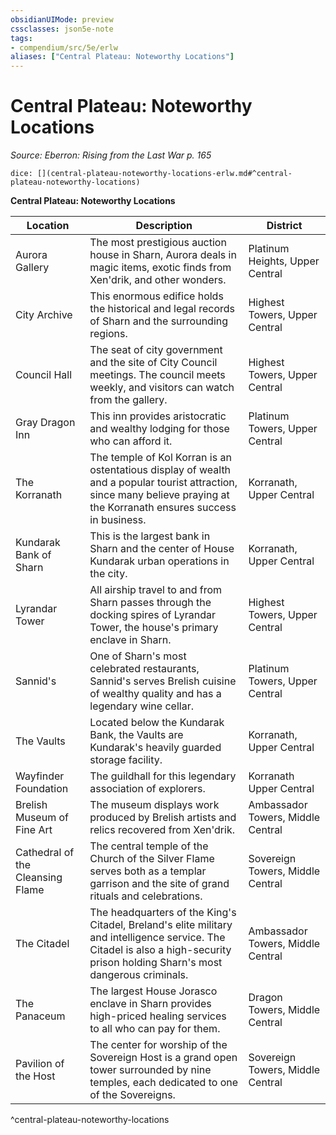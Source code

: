 ```yaml
---
obsidianUIMode: preview
cssclasses: json5e-note
tags:
- compendium/src/5e/erlw
aliases: ["Central Plateau: Noteworthy Locations"]
---
```

# Central Plateau: Noteworthy Locations
*Source: Eberron: Rising from the Last War p. 165* 

`dice: [](central-plateau-noteworthy-locations-erlw.md#^central-plateau-noteworthy-locations)`

**Central Plateau: Noteworthy Locations**

| Location | Description | District |
|----------|-------------|----------|
| Aurora Gallery | The most prestigious auction house in Sharn, Aurora deals in magic items, exotic finds from Xen'drik, and other wonders. | Platinum Heights, Upper Central |
| City Archive | This enormous edifice holds the historical and legal records of Sharn and the surrounding regions. | Highest Towers, Upper Central |
| Council Hall | The seat of city government and the site of City Council meetings. The council meets weekly, and visitors can watch from the gallery. | Highest Towers, Upper Central |
| Gray Dragon Inn | This inn provides aristocratic and wealthy lodging for those who can afford it. | Platinum Towers, Upper Central |
| The Korranath | The temple of Kol Korran is an ostentatious display of wealth and a popular tourist attraction, since many believe praying at the Korranath ensures success in business. | Korranath, Upper Central |
| Kundarak Bank of Sharn | This is the largest bank in Sharn and the center of House Kundarak urban operations in the city. | Korranath, Upper Central |
| Lyrandar Tower | All airship travel to and from Sharn passes through the docking spires of Lyrandar Tower, the house's primary enclave in Sharn. | Highest Towers, Upper Central |
| Sannid's | One of Sharn's most celebrated restaurants, Sannid's serves Brelish cuisine of wealthy quality and has a legendary wine cellar. | Platinum Towers, Upper Central |
| The Vaults | Located below the Kundarak Bank, the Vaults are Kundarak's heavily guarded storage facility. | Korranath, Upper Central |
| Wayfinder Foundation | The guildhall for this legendary association of explorers. | Korranath Upper Central |
| Brelish Museum of Fine Art | The museum displays work produced by Brelish artists and relics recovered from Xen'drik. | Ambassador Towers, Middle Central |
| Cathedral of the Cleansing Flame | The central temple of the Church of the Silver Flame serves both as a templar garrison and the site of grand rituals and celebrations. | Sovereign Towers, Middle Central |
| The Citadel | The headquarters of the King's Citadel, Breland's elite military and intelligence service. The Citadel is also a high-security prison holding Sharn's most dangerous criminals. | Ambassador Towers, Middle Central |
| The Panaceum | The largest House Jorasco enclave in Sharn provides high-priced healing services to all who can pay for them. | Dragon Towers, Middle Central |
| Pavilion of the Host | The center for worship of the Sovereign Host is a grand open tower surrounded by nine temples, each dedicated to one of the Sovereigns. | Sovereign Towers, Middle Central |
^central-plateau-noteworthy-locations